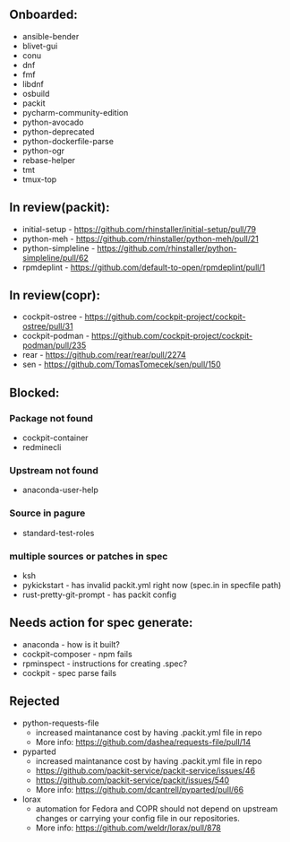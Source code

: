 ## Onboarded:
* ansible-bender
* blivet-gui
* conu
* dnf
* fmf
* libdnf
* osbuild
* packit
* pycharm-community-edition
* python-avocado
* python-deprecated
* python-dockerfile-parse
* python-ogr
* rebase-helper
* tmt
* tmux-top

## In review(packit):
* initial-setup - https://github.com/rhinstaller/initial-setup/pull/79
* python-meh - https://github.com/rhinstaller/python-meh/pull/21
* python-simpleline - https://github.com/rhinstaller/python-simpleline/pull/62
* rpmdeplint - https://github.com/default-to-open/rpmdeplint/pull/1

## In review(copr):
* cockpit-ostree - https://github.com/cockpit-project/cockpit-ostree/pull/31
* cockpit-podman - https://github.com/cockpit-project/cockpit-podman/pull/235
* rear - https://github.com/rear/rear/pull/2274
* sen - https://github.com/TomasTomecek/sen/pull/150

## Blocked:

### Package not found
* cockpit-container
* redminecli

### Upstream not found
* anaconda-user-help

### Source in pagure
* standard-test-roles

### multiple sources or patches in spec
* ksh
* pykickstart - has invalid packit.yml right now (spec.in in specfile path)
* rust-pretty-git-prompt - has packit config

## Needs action for spec generate:
* anaconda - how is it built?
* cockpit-composer - npm fails
* rpminspect - instructions for creating .spec?
* cockpit - spec parse fails

## Rejected
* python-requests-file
  * increased maintanance cost by having .packit.yml file in repo
  * More info: https://github.com/dashea/requests-file/pull/14
* pyparted
  * increased maintanance cost by having .packit.yml file in repo
  * https://github.com/packit-service/packit-service/issues/46
  * https://github.com/packit-service/packit/issues/540
  * More info: https://github.com/dcantrell/pyparted/pull/66
* lorax
  * automation for Fedora and COPR should not depend on upstream changes
   or carrying your config file in our repositories.
  * More info: https://github.com/weldr/lorax/pull/878
